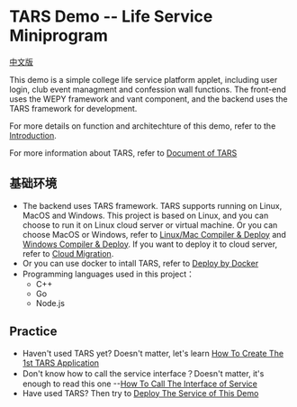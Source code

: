 # TARS Demo -- Life Service Miniprogram

[中文版](README.md)

This demo is a simple college life service platform applet, including user login, club event managment and confession wall functions. The front-end uses the WEPY framework and vant component, and the backend uses the TARS framework for development.

For more details on function and architechture of this demo, refer to the [Introduction](/docs/Introduction_en.md).

For more information about TARS, refer to [Document of TARS](https://tarscloud.github.io/TarsDocs_en/SUMMARY.html#intro)

## 基础环境

* The backend uses TARS framework. TARS supports running on Linux, MacOS and Windows. This project is based on Linux, and you can choose to run it on Linux cloud server or virtual machine. Or you can choose MacOS or Windows, refer to [Linux/Mac Compiler & Deploy](https://tarscloud.github.io/TarsDocs_en/installation/source.html) and [Windows Compiler & Deploy](https://tarscloud.github.io/TarsDocs_en/installation/source-windows.html). If you want to deploy it to cloud server, refer to [Cloud Migration](/docs/CloudMigration.md).
* Or you can use docker to intall TARS, refer to [Deploy by Docker](https://tarscloud.github.io/TarsDocs_en/installation/docker.html)
* Programming languages used in this project：
    * C++
    * Go
    * Node.js

## Practice

- Haven't used TARS yet? Doesn't matter, let's learn [How To Create The 1st TARS Application](/docs/QuickStart_en.md)
- Don't know how to call the service interface？Doesn't matter, it's enough to read this one --[How To Call The Interface of Service](/docs/HowToUseRPC_en.md)
- Have used TARS? Then try to [Deploy The Service of This Demo](/docs/DeployDemo_en.md)
